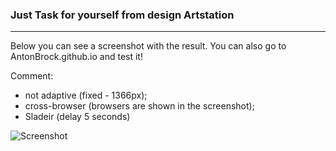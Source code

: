 ### Just Task for yourself from design Artstation

* * *


Below you can see a screenshot with the result.
You can also go to AntonBrock.github.io and test it!

Comment:
- not adaptive (fixed - 1366px);
- cross-browser (browsers are shown in the screenshot);
- Sladeir (delay 5 seconds)

![Screenshot]()

